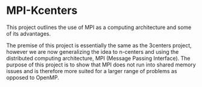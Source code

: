 # MPI-Kcenters
This project outlines the use of MPI as a computing architecture and some of its advantages. 

The premise of this project is essentially the same as the 3centers project, however we are now generalizing the idea to n-centers and using the distributed computing 
architecture, MPI (Message Passing Interface). The purpose of this project is to show that MPI does not run into shared memory issues and is therefore more suited for a larger range of problems as opposed to OpenMP. 
